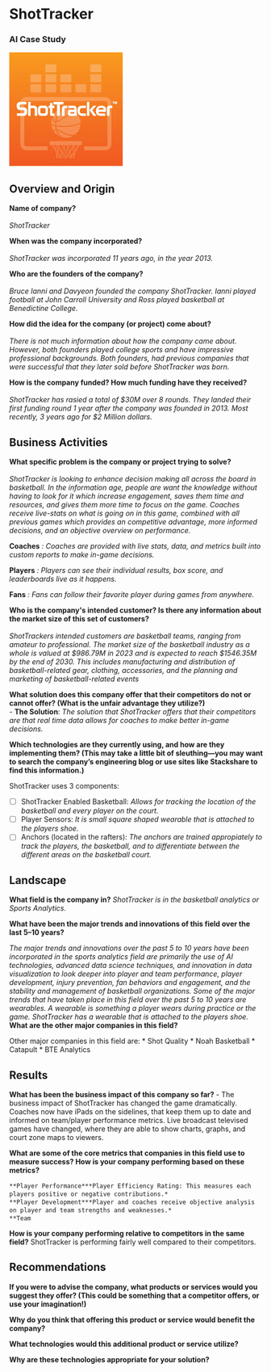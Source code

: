 # ShotTracker
### AI Case Study

![ShotTracker company logo](shotTracker.jpeg)

## Overview and Origin

**Name of company?** <br><br>
    *ShotTracker*

**When was the company incorporated?** <br><br>
    *ShotTracker was incorporated 11 years ago, in the year 2013.*

**Who are the founders of the company?**<br><br>
    *Bruce Ianni and Davyeon founded the company ShotTracker. Ianni played football at John Carroll University and Ross played basketball at Benedictine College.*

**How did the idea for the company (or project) come about?**<br><br>
    *There is not much information about how the company came about. However, both founders played college sports and have impressive professional backgrounds. Both founders, had previous companies that were successful that they later sold before ShotTracker was born.* 

**How is the company funded? How much funding have they received?**<br><br>
    *ShotTracker has rasied a total of $30M over 8 rounds. They landed their first funding round 1 year after the company was founded in 2013. Most recently, 3 years ago for $2 Million dollars.*

## Business Activities

**What specific problem is the company or project trying to solve?**<br><br>
    *ShotTracker is looking to enhance decision making all across the board in basketball. In the information age, people are want the knowledge without having to look for it which increase engagement, saves them time and resources, and gives them more time to focus on the game. Coaches receive live-stats on what is going on in this game, combined with all previous games which provides an competitive advantage, more informed decisions, and an objective overview on performance.*

**Coaches** *: Coaches are provided with live stats, data, and metrics built into custom reports to make in-game decisions.*    

**Players** *: Players can see their individual results, box score, and leaderboards live as it happens.*     

**Fans** *: Fans can follow their favorite player during games from anywhere.*         

**Who is the company's intended customer? Is there any information about the market size of this set of customers?**<br><br>
    *ShotTrackers intended customers are basketball teams, ranging from amateur to professional. The market size of the basketball industry as a whole is valued at $986.79M in 2023 and is expected to reach $1546.35M by the end of 2030.*
    *This includes manufacturing and distribution of basketball-related gear, clothing, accessories, and the planning and marketing of basketball-related events*

**What solution does this company offer that their competitors do not or cannot offer? (What is the unfair advantage they utilize?)**<br>
    - **The Solution**: *The solution that ShotTracker offers that their competitors are that real time data allows for coaches to make better in-game decisions.*

**Which technologies are they currently using, and how are they implementing them? (This may take a little bit of sleuthing&mdash;you may want to search the company’s engineering blog or use sites like Stackshare to find this information.)**

ShotTracker uses 3 components:

- [ ] ShotTracker Enabled Basketball: *Allows for tracking the location of the basketball and every player on the court.*
- [ ] Player Sensors: *It is small square shaped wearable that is attached to the players shoe.*
- [ ] Anchors (located in the rafters): *The anchors are trained appropiately to track the players, the basketball, and to differentiate between the different areas on the basketball court.*

## Landscape

**What field is the company in?**
    *ShotTracker is in the basketball analytics or Sports Analytics.* 

**What have been the major trends and innovations of this field over the last 5&ndash;10 years?**

*The major trends and innovations over the past 5 to 10 years have been incorporated in the sports analytics field are primarily the use of AI technologies, advanced data science techniques, and innovation in data visualization to look deeper into player and team performance, player development, injury prevention, fan behaviors and engagement, and the stability and management of basketball organizations.*
*Some of the major trends that have taken place in this field over the past 5 to 10 years are wearables. A wearable is something a player wears during practice or the game. ShotTracker has a wearable that is attached to the players shoe.*
**What are the other major companies in this field?**

Other major companies in this field are:
    * Shot Quality
    * Noah Basketball
    * Catapult
    * BTE Analytics
## Results

**What has been the business impact of this company so far?**
    - The business impact of ShotTracker has changed the game dramatically. Coaches now have iPads on the sidelines, that keep them up to date and informed on team/player performance metrics. Live broadcast televised games have changed, where they are able to show charts, graphs, and court zone maps to viewers.

**What are some of the core metrics that companies in this field use to measure success? How is your company performing based on these metrics?**

    **Player Performance***Player Efficiency Rating: This measures each players positive or negative contributions.*
    **Player Development***Player and coaches receive objective analysis on player and team strengths and weaknesses.*
    **Team 

**How is your company performing relative to competitors in the same field?**
    ShotTracker is performing fairly well compared to their competitors. 
## Recommendations

**If you were to advise the company, what products or services would you suggest they offer? (This could be something that a competitor offers, or use your imagination!)**

**Why do you think that offering this product or service would benefit the company?**

**What technologies would this additional product or service utilize?**

**Why are these technologies appropriate for your solution?**